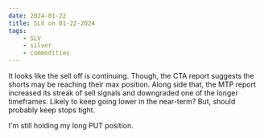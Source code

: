 ```yaml
---
date: 2024-01-22
title: SLV on 01-22-2024
tags: 
    - SLV
    - silver
    - commodities
---
```

<div class="post">
<snapshot-grid 
    :reports="['2024/01/17/CTA/silver', '2024/01/18/CTA/silver', '2024/01/19/CTA/silver', '2024/01/22/CTA/silver', '2024/01/22/MTP/SLV']"
    chart="2024/01/22/Chart/SLV"
/>
<p>
It looks like the sell off is continuing.
Though, the CTA report suggests the shorts may be reaching their max position.
Along side that, the MTP report increased its streak of sell signals
and downgraded one of the longer timeframes.
Likely to keep going lower in the near-term?
But, should probably keep stops tight. 
</p>
<p>
I'm still holding my long PUT position.
</p>
</div>